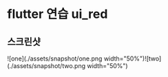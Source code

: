# flutter 연습 ui_red

## 스크린샷
![one](./assets/snapshot/one.png width="50%")![two](./assets/snapshot/two.png width="50%")